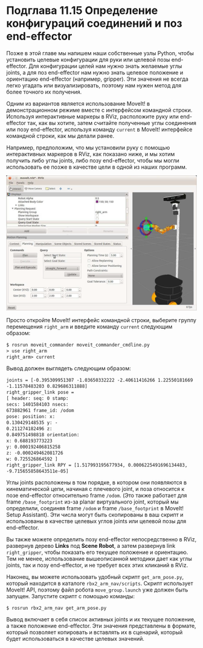 # Подглава 11.15 Определение конфигураций соединений и поз end-effector

Позже в этой главе мы напишем наши собственные узлы Python, чтобы установить целевые конфигурации для руки или целевой позы end-effector. Для конфигурации целей нам нужно знать желаемые углы joints, а для поз end-effector нам нужно знать целевое положение и ориентацию end-effector \(например, gripper\). Эти значения не всегда легко угадать или визуализировать, поэтому нам нужен метод для более точного их получения.

Одним из вариантов является использование MoveIt! в демонстрационном режиме вместе с интерфейсом командной строки. Используя интерактивные маркеры в RViz, расположите руку или end-effector так, как вы хотите, затем считайте полученные углы соединения или позу end-effector, используя команду `current` в MoveIt! интерфейсе командной строки, как мы делали ранее.

Например, предположим, что мы установили руку с помощью интерактивных маркеров в RViz, как показано ниже, и мы хотим получить либо углы joints, либо позу end-effector, чтобы мы могли использовать ее позже в качестве цели в одной из наших программ.

![](.gitbook/assets/image%20%2819%29.png)

Просто откройте MoveIt! интерфейс командной строки, выберите группу перемещения `right_arm` и введите команду `current` следующим образом:

```text
$ rosrun moveit_commander moveit_commander_cmdline.py
> use right_arm
right_arm> current
```

Вывод должен выглядеть следующим образом:

```text
joints = [-0.395309951307 -1.03650332222 -2.40611416266 1.22550181669 -1.11578483203 0.829686311888]
right_gripper_link pose =
[ header: seq: 0 stamp:
secs: 1401584103 nsecs:
673882961 frame_id: /odom
pose: position: x:
0.130429148535 y: -
0.211274182496 z:
0.849751498818 orientation:
x: 0.688193773223
y: 0.000192406815258
z: -0.000249462081726
w: 0.725526864592 ]
right_gripper_link RPY = [1.517993195677934, 0.0006225491696134483, -9.715655858643511e-05]
```

Углы joints расположены в том порядке, в котором они появляются в кинематической цепи, начиная с плечевого joint, и поза относится к позе end-effector относительно frame `/odom`. \(Это также работает для frame `/base_footprint` из-за planar виртуального joint, который мы определили, соединяя frame `/odom` и frame `/base_footprint` в MoveIt! Setup Assistant\). Эти числа могут быть скопированы в ваш скрипт и использованы в качестве целевых углов joints или целевой позы для end-effector.

Вы также можете определить позу end-effector непосредственно в RViz, развернув дерево **Links** под **Scene Robot**, а затем развернув link `right_gripper`, чтобы показать его текущее положение и ориентацию. Тем не менее, использование вышеописанной методики дает как углы joints, так и позу end-effector, и не требует всех этих кликаний в RViz.

Наконец, вы можете использовать удобный скрипт `get_arm_pose.py`, который находится в каталоге `rbx2_arm_nav/scripts`. Скрипт использует MoveIt! API, поэтому файл робота `move_group.launch` уже должен быть запущен. Запустите скрипт с помощью команды:

```text
$ rosrun rbx2_arm_nav get_arm_pose.py
```

Вывод включает в себя список активных joints и их текущее положение, а также положение end-effector. Эти значения представлены в формате, который позволяет копировать и вставлять их в сценарий, который будет использоваться в качестве целевых значений.

